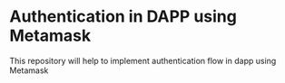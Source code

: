 # Authentication in DAPP using Metamask
This repository will help to implement authentication flow in dapp using Metamask
